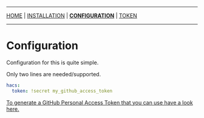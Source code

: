 ***

[HOME](/hacs/) | [INSTALLATION](/hacs/install) | [**CONFIGURATION**](/hacs/configure) | [TOKEN](/hacs/token)

***
# Configuration

Configuration for this is quite simple.

Only two lines are needed/supported.

```yaml
hacs:
  token: !secret my_github_access_token
```

[To generate a GitHub Personal Access Token that you can use have a look here.](https://custom-components.github.io/hacs/token)